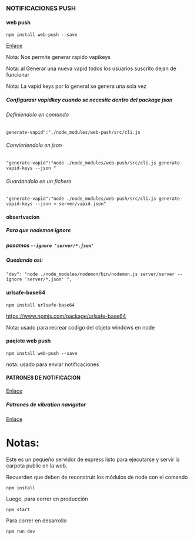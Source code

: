### NOTIFICACIONES PUSH 

#### web push

```npm install web-push --save```

[Enlace](https://www.npmjs.com/package/web-push)

Nota: Nos permite generar rapido vapikeys 

Nota: al Generar una nueva vapid todos los usuarios suscrito dejan de funcionar

Nota: La vapid keys por lo general se genera una sola vez

##### Configurasr vapidkey cuando se necesite dentro del package json

###### Definiendolo en comando

```generate-vapid":"./node_modules/web-push/src/cli.js```

###### Convieriendolo en json

```"generate-vapid":"node ./node_modules/web-push/src/cli.js generate-vapid-keys --json "```

###### Guardandolo en un fichero
```"generate-vapid":"node ./node_modules/web-push/src/cli.js generate-vapid-keys --json > server/vapid.json"```


#### obsertvacion

##### Para que nodemon ignore

##### pasamos  ```--ignore 'server/*.json'```

##### Quedando asi:

 ```"dev": "node ./node_modules/nodemon/bin/nodemon.js server/server --ignore 'server/*.json' ",```


#### urlsafe-base64

```npm install urlsafe-base64```

https://www.npmjs.com/package/urlsafe-base64

Nota: usado para recrear codigo del objeto windows en node


#### paqiete web push 

``` npm install web-push --save ```


nota: usado para enviar notificaciones


#### PATRONES DE NOTIFICACION

[Enlace](https://web.dev/push-notifications-display-a-notification/)

##### Patrones de vibration navigator

[Enlace](https://gearside.com/custom-vibration-patterns-mobile-devices/)

# Notas:

Este es un pequeño servidor de express listo para ejecutarse y servir la carpeta public en la web.

Recuerden que deben de reconstruir los módulos de node con el comando

```
npm install
```

Luego, para correr en producción
```
npm start
```

Para correr en desarrollo
```
npm run dev
```
